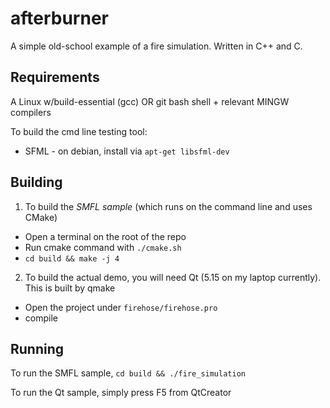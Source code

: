 # afterburner

A simple old-school example of a fire simulation. Written in C++ and C.

## Requirements

  A Linux w/build-essential (gcc) OR git bash shell + relevant MINGW compilers

  To build the cmd line testing tool:

  - SFML - on debian, install via `apt-get libsfml-dev`

## Building

  1. To build the _SMFL sample_ (which runs on the command line and uses CMake)

  - Open a terminal on the root of the repo
  - Run cmake command with `./cmake.sh`
  - `cd build && make -j 4`

  2. To build the actual demo, you will need Qt (5.15 on my laptop currently). This is built by qmake

  - Open the project under `firehose/firehose.pro`
  - compile
 
## Running

  To run the SMFL sample, `cd build && ./fire_simulation`

  To run the Qt sample, simply press F5 from QtCreator
